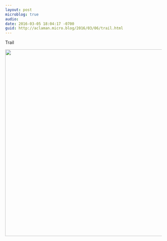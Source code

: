 ```yaml
---
layout: post
microblog: true
audio: 
date: 2016-03-05 18:04:17 -0700
guid: http://aclaman.micro.blog/2016/03/06/trail.html
---
```

Trail

<img src="http://micro.alexclaman.com/uploads/2018/cf145bc2be.jpg" width="600" height="600" />
